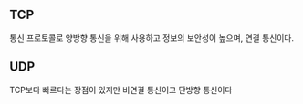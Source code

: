 ## TCP
통신 프로토콜로 양방향 통신을 위해 사용하고 정보의 보안성이 높으며, 연결 통신이다.

## UDP
TCP보다 빠르다는 장점이 있지만 비연결 통신이고 단방향 통신이다
